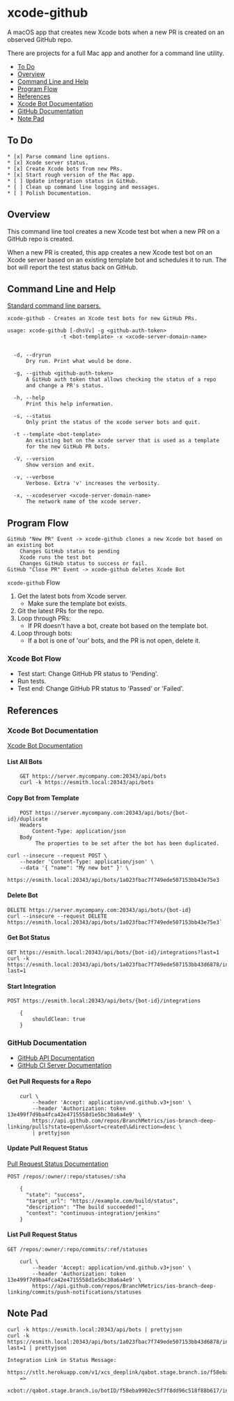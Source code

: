 # xcode-github

A macOS app that creates new Xcode bots when a new PR is created on an observed GitHub repo.

There are projects for a full Mac app and another for a command line utility.

* [To Do](#to-do)
* [Overview](#overview)
* [Command Line and Help](#command-line-and-help)
* [Program Flow](#program-flow)
* [References](#references)
* [Xcode Bot Documentation](#xcode-bot-documentation)
* [GitHub Documentation](#github-documentation)
* [Note Pad](#note-pad)

## To Do
```
* [x] Parse command line options.
* [x] Xcode server status.
* [x] Create Xcode bots from new PRs.
* [x] Start rough version of the Mac app.
* [ ] Update integration status in GitHub.
* [ ] Clean up command line logging and messages.
* [ ] Polish Documentation.
```

## Overview

This command line tool creates a new Xcode test bot when a new PR on a GitHub repo is created.

When a new PR is created, this app creates a new Xcode test bot on an Xcode server based on an existing template bot and schedules it to run. The bot will report the test status back on GitHub.

## Command Line and Help
[Standard command line parsers.](https://stackoverflow.com/questions/9642732/parsing-command-line-arguments)

```
xcode-github - Creates an Xcode test bots for new GitHub PRs.

usage: xcode-github [-dhsVv] -g <github-auth-token>
                 -t <bot-template> -x <xcode-server-domain-name>


  -d, --dryrun
      Dry run. Print what would be done.

  -g, --github <github-auth-token>
      A GitHub auth token that allows checking the status of a repo
      and change a PR's status.

  -h, --help
      Print this help information.

  -s, --status
      Only print the status of the xcode server bots and quit.

  -t --template <bot-template>
      An existing bot on the xcode server that is used as a template
      for the new GitHub PR bots.

  -V, --version
      Show version and exit.

  -v, --verbose
      Verbose. Extra 'v' increases the verbosity.

  -x, --xcodeserver <xcode-server-domain-name>
      The network name of the xcode server.
```

## Program Flow

```
GitHub "New PR" Event -> xcode-github clones a new Xcode bot based on an existing bot
    Changes GitHub status to pending
    Xcode runs the test bot
    Changes GitHub status to success or fail.
GitHub "Close PR" Event -> xcode-github deletes Xcode Bot
```

`xcode-github` Flow

1. Get the latest bots from Xcode server.
    * Make sure the template bot exists.
1. Git the latest PRs for the repo.
1. Loop through PRs:
    * If PR doesn't have a bot, create bot based on the template bot.
1. Loop through bots:
    * If a bot is one of 'our' bots, and the PR is not open, delete it.

### Xcode Bot Flow
* Test start: Change GitHub PR status to 'Pending'.
* Run tests.
* Test end: Change GitHub PR status to 'Passed' or 'Failed'.

## References

### Xcode Bot Documentation

[Xcode Bot Documentation](https://developer.apple.com/library/content/documentation/Xcode/Conceptual/XcodeServerAPIReference/Bots.html)

#### List All Bots

        GET https://server.mycompany.com:20343/api/bots
        curl -k https://esmith.local:20343/api/bots

#### Copy Bot from Template

        POST https://server.mycompany.com:20343/api/bots/{bot-id}/duplicate
        Headers
            Content-Type: application/json
        Body
             The properties to be set after the bot has been duplicated.

```
curl --insecure --request POST \
    --header 'Content-Type: application/json' \
    --data '{ "name": "My new bot" }' \
    https://esmith.local:20343/api/bots/1a023fbac7f749ede507153bb43e75e3
```


#### Delete Bot
    DELETE https://server.mycompany.com:20343/api/bots/{bot-id}
    curl --insecure --request DELETE https://esmith.local:20343/api/bots/1a023fbac7f749ede507153bb43e75e3`

#### Get Bot Status
    GET https://esmith.local:20343/api/bots/{bot-id}/integrations?last=1
    curl -k https://esmith.local:20343/api/bots/1a023fbac7f749ede507153bb43d6878/integrations?last=1

#### Start Integration
    POST https://esmith.local:20343/api/bots/{bot-id}/integrations
```
    {
        shouldClean: true
    }
```

### GitHub Documentation
* [GitHub API Documentation](https://developer.github.com/v3/)
* [GitHub CI Server Documentation](https://developer.github.com/v3/guides/building-a-ci-server/)

#### Get Pull Requests for a Repo
```
    curl \
        --header 'Accept: application/vnd.github.v3+json' \
        --header 'Authorization: token 13e499f7d9ba4fca42e4715558d1e5bc30a6a4e9' \
        https://api.github.com/repos/BranchMetrics/ios-branch-deep-linking/pulls?state=open\&sort=created\&direction=desc \
        | prettyjson
```

#### Update Pull Request Status
[Pull Request Status Documentation](https://developer.github.com/v3/repos/statuses/)

    POST /repos/:owner/:repo/statuses/:sha
```
    {
      "state": "success",
      "target_url": "https://example.com/build/status",
      "description": "The build succeeded!",
      "context": "continuous-integration/jenkins"
    }
```

#### List Pull Request Status
    GET /repos/:owner/:repo/commits/:ref/statuses
```
    curl \
        --header 'Accept: application/vnd.github.v3+json' \
        --header 'Authorization: token 13e499f7d9ba4fca42e4715558d1e5bc30a6a4e9' \
        https://api.github.com/repos/BranchMetrics/ios-branch-deep-linking/commits/push-notifications/statuses
```

## Note Pad
```
curl -k https://esmith.local:20343/api/bots | prettyjson
curl -k https://esmith.local:20343/api/bots/1a023fbac7f749ede507153bb43d6878/integrations?last=1 | prettyjson

Integration Link in Status Message:
  https://stlt.herokuapp.com/v1/xcs_deeplink/qabot.stage.branch.io/f58eba9902ec5f7f8dd96c518f88b617/fe902cbba44b59ff95b81a640158bc6f
    =>
  xcbot://qabot.stage.branch.io/botID/f58eba9902ec5f7f8dd96c518f88b617/integrationID/fe902cbba44b59ff95b81a640158bc6f
```

